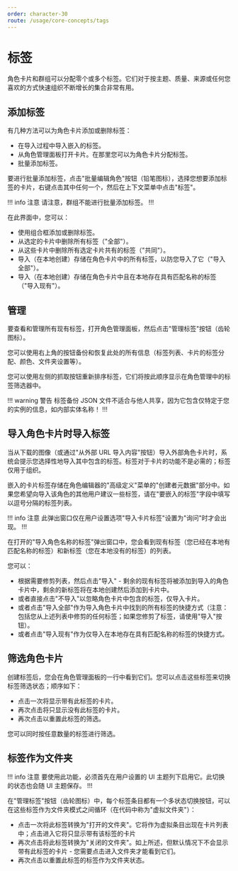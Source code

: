 ```yaml
---
order: character-30
route: /usage/core-concepts/tags
---
```


# 标签

角色卡片和群组可以分配零个或多个标签。它们对于按主题、质量、来源或任何您喜欢的方式快速组织不断增长的集合非常有用。

## 添加标签

有几种方法可以为角色卡片添加或删除标签：

- 在导入过程中导入嵌入的标签。
- 从角色管理面板打开卡片。在那里您可以为角色卡片分配标签。
- 批量添加标签。

要进行批量添加标签，点击"批量编辑角色"按钮（铅笔图标），选择您想要添加标签的卡片，右键点击其中任何一个，然后在上下文菜单中点击"标签"。

!!! info 注意
请注意，群组不能进行批量添加标签。
!!!

在此界面中，您可以：

- 使用组合框添加或删除标签。
- 从选定的卡片中删除所有标签（"全部"）。
- 从这些卡片中删除所有选定卡片共有的标签（"共同"）。
- 导入（在本地创建）存储在角色卡片中的所有标签，以防您导入了它（"导入全部"）。
- 导入（在本地创建）存储在角色卡片中且在本地存在具有匹配名称的标签（"导入现有"）。

## 管理

要查看和管理所有现有标签，打开角色管理面板，然后点击"管理标签"按钮（齿轮图标）。

您可以使用右上角的按钮备份和恢复此处的所有信息（标签列表、卡片的标签分配、颜色、文件夹设置等）。

您可以使用左侧的抓取按钮重新排序标签，它们将按此顺序显示在角色管理中的标签筛选器中。

!!! warning 警告
标签备份 JSON 文件不适合与他人共享，因为它包含仅特定于您的实例的信息，如内部实体名称！
!!!

## 导入角色卡片时导入标签

当从下载的图像（或通过"从外部 URL 导入内容"按钮）导入外部角色卡片时，系统会提示您选择性地导入其中包含的标签。标签对于卡片的功能不是必需的；标签仅用于组织。

嵌入的卡片标签存储在角色编辑器的"高级定义"菜单的"创建者元数据"部分中。如果您希望向导入该角色的其他用户建议一些标签，请在"要嵌入的标签"字段中填写以逗号分隔的标签列表。

!!! info 注意
此弹出窗口仅在用户设置选项"导入卡片标签"设置为"询问"时才会出现。
!!!

在打开的"导入角色名称的标签"弹出窗口中，您会看到现有标签（您已经在本地有匹配名称的标签）和新标签（您在本地没有的标签）的列表。

您可以：

- 根据需要修剪列表，然后点击"导入" - 剩余的现有标签将被添加到导入的角色卡片中，剩余的新标签将在本地创建然后添加到卡片中。
- 或者直接点击"不导入"以忽略角色卡片中包含的标签，仅导入卡片。
- 或者点击"导入全部"作为导入角色卡片中找到的所有标签的快捷方式（注意：包括您从上述列表中修剪的任何标签；如果您修剪了标签，请使用"导入"按钮）。
- 或者点击"导入现有"作为仅导入在本地存在具有匹配名称的标签的快捷方式。

## 筛选角色卡片

创建标签后，您会在角色管理面板的一行中看到它们。您可以点击这些标签来切换标签筛选状态；顺序如下：

- 点击一次将显示带有此标签的卡片。
- 再次点击将只显示没有此标签的卡片。
- 再次点击以重置此标签的筛选。

您可以同时按任意数量的标签进行筛选。

## 标签作为文件夹

!!! info 注意
要使用此功能，必须首先在用户设置的 UI 主题列下启用它。此切换的状态也会随 UI 主题保存。
!!!

在"管理标签"按钮（齿轮图标）中，每个标签条目都有一个多状态切换按钮，可以在这些标签作为文件夹模式之间循环（在代码中称为"虚拟文件夹"）：

- 点击一次将此标签转换为"打开的文件夹"。它将作为虚拟条目出现在卡片列表中；点击进入它将只显示带有该标签的卡片
- 再次点击将此标签转换为"关闭的文件夹"。如上所述，但默认情况下不会显示带有此标签的卡片 - 您需要点击进入文件夹才能看到它们。
- 再次点击以重置此标签的标签作为文件夹状态。
